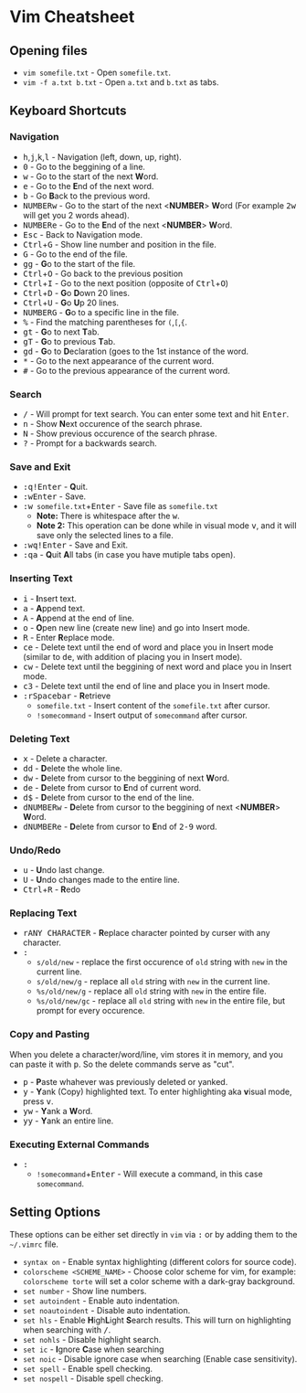 # Vim Cheatsheet

## Opening files
* `vim somefile.txt` - Open `somefile.txt`.
* `vim -f a.txt b.txt` - Open `a.txt` and `b.txt` as tabs.
## Keyboard Shortcuts
### Navigation
* <kbd>h</kbd>,<kbd>j</kbd>,<kbd>k</kbd>,<kbd>l</kbd> - Navigation (left, down, up, right).
* <kbd>0</kbd> - Go to the beggining of a line.
* <kbd>w</kbd> - Go to the start of the next **W**ord.
* <kbd>e</kbd> - Go to the **E**nd of the next word.
* <kbd>b</kbd> - Go **B**ack to the previous word.
* <kbd>NUMBER</kbd><kbd>w</kbd> - Go to the start of the next <**NUMBER**> **W**ord (For example <kbd>2</kbd><kbd>w</kbd> will get you 2 words ahead).
* <kbd>NUMBER</kbd><kbd>e</kbd> - Go to the **E**nd of the next <**NUMBER**> **W**ord.
* <kbd>Esc</kbd> - Back to Navigation mode.
* <kbd>Ctrl</kbd>+<kbd>G</kbd> - Show line number and position in the file.
* <kbd>G</kbd> - Go to the end of the file.
* <kbd>g</kbd><kbd>g</kbd> - **G**o to the start of the file.
* <kbd>Ctrl</kbd>+<kbd>O</kbd> - Go back to the previous position
* <kbd>Ctrl</kbd>+<kbd>I</kbd> - Go to the next position (opposite of <kbd>Ctrl</kbd>+<kbd>O</kbd>)
* <kbd>Ctrl</kbd>+<kbd>D</kbd> - **G**o **D**own 20 lines.
* <kbd>Ctrl</kbd>+<kbd>U</kbd> - **G**o **U**p 20 lines.
* <kbd>NUMBER</kbd><kbd>G</kbd> - **G**o to a specific line in the file.
* <kbd>%</kbd> - Find the matching parentheses for `(`,`[`,`{`.
* <kbd>g</kbd><kbd>t</kbd> - **G**o to next **T**ab.
* <kbd>g</kbd><kbd>T</kbd> - **G**o to previous **T**ab.
* <kbd>g</kbd><kbd>d</kbd> - **G**o to **D**eclaration (goes to the 1st instance of the word.
* <kbd>*</kbd> - Go to the next appearance of the current word.
* <kbd>#</kbd> - Go to the previous appearance of the current word.
### Search
* <kbd>/</kbd> - Will prompt for text search. You can enter some text and hit <kbd>Enter</kbd>.
* <kbd>n</kbd> - Show **N**ext occurence of the search phrase.
* <kbd>N</kbd> - Show previous occurence of the search phrase.
* <kbd>?</kbd> - Prompt for a backwards search.
### Save and Exit
* <kbd>:</kbd><kbd>q</kbd><kbd>!</kbd><kbd>Enter</kbd> - **Q**uit.
* <kbd>:</kbd><kbd>w</kbd><kbd>Enter</kbd> - Save.
* <kbd>:</kbd><kbd>w</kbd>` somefile.txt`+<kbd>Enter</kbd> - Save file as `somefile.txt` 
    * **Note:** There is whitespace after the <kbd>w</kbd>.
    * **Note 2:** This operation can be done while in visual mode <kbd>v</kbd>, and it will save only the selected lines to a file.
* <kbd>:</kbd><kbd>w</kbd><kbd>q</kbd><kbd>!</kbd><kbd>Enter</kbd> - Save and Exit.
* <kbd>:</kbd><kbd>q</kbd><kbd>a</kbd> - **Q**uit **A**ll tabs (in case you have mutiple tabs open).
### Inserting Text
* <kbd>i</kbd> - **I**nsert text.
* <kbd>a</kbd> - **A**ppend text.
* <kbd>A</kbd> - **A**ppend at the end of line.
* <kbd>o</kbd> - **O**pen new line (create new line) and go into Insert mode.
* <kbd>R</kbd> - Enter **R**eplace mode.
* <kbd>c</kbd><kbd>e</kbd> - Delete text until the end of word and place you in Insert mode (similar to <kbd>d</kbd><kbd>e</kbd>, with addition of placing you in Insert mode).
* <kbd>c</kbd><kbd>w</kbd> - Delete text until the beggining of next word and place you in Insert mode.
* <kbd>c</kbd><kbd>3</kbd> - Delete text until the end of line and place you in Insert mode.
* <kbd>:</kbd><kbd>r</kbd><kbd>Spacebar</kbd> - **R**etrieve
    * `somefile.txt` - Insert content of the `somefile.txt` after cursor.
    * `!somecommand` - Insert output of  `somecommand` after cursor.
### Deleting Text
* <kbd>x</kbd> - Delete a character.
* <kbd>d</kbd><kbd>d</kbd> - **D**elete the whole line.
* <kbd>d</kbd><kbd>w</kbd> - **D**elete from cursor to the beggining of next **W**ord.
* <kbd>d</kbd><kbd>e</kbd> - **D**elete from cursor to **E**nd of current word.
* <kbd>d</kbd><kbd>$</kbd> - **D**elete from cursor to the end of the line.
* <kbd>d</kbd><kbd>NUMBER</kbd><kbd>w</kbd> - **D**elete from cursor to the beggining of next <**NUMBER**> **W**ord.
* <kbd>d</kbd><kbd>NUMBER</kbd><kbd>e</kbd> - **D**elete from cursor to **E**nd of <kbd>2-9</kbd> word.
### Undo/Redo
* <kbd>u</kbd> - **U**ndo last change.
* <kbd>U</kbd> - **U**ndo changes made to the entire line.
* <kbd>Ctrl</kbd>+<kbd>R</kbd> - **R**edo

### Replacing Text
* <kbd>r</kbd><kbd>ANY CHARACTER</kbd> - **R**eplace character pointed by curser with any character.
* <kbd>:</kbd>
    * `s/old/new` - replace the first occurence of `old` string with `new` in the current line.
    * `s/old/new/g` - replace all `old` string with `new` in the current line.
    * `%s/old/new/g` - replace all `old` string with `new` in the entire file.
    * `%s/old/new/gc` - replace all `old` string with `new` in the entire file, but prompt for every occurence.
### Copy and Pasting
When you delete a character/word/line, vim stores it in memory, and you can paste it with <kbd>p</kbd>. So the delete commands serve as "cut".
* <kbd>p</kbd> - **P**aste whahever was previously deleted or yanked.
* <kbd>y</kbd> - **Y**ank (Copy) highlighted text. To enter highlighting aka **v**isual mode, press <kbd>v</kbd>.
* <kbd>y</kbd><kbd>w</kbd> - **Y**ank a **W**ord.
* <kbd>y</kbd><kbd>y</kbd> - **Y**ank an entire line.
### Executing External Commands
* <kbd>:</kbd>
    * `!somecommand`+<kbd>Enter</kbd> - Will execute a command, in this case `somecommand`.

## Setting Options
These options can be either set directly in `vim` via <kbd>:</kbd> or by adding them to the `~/.vimrc` file.
* `syntax on` - Enable syntax highlighting (different colors for source code).
* `colorscheme <SCHEME_NAME>` - Choose color scheme for vim, for example: `colorscheme torte` will set a color scheme with a dark-gray background.
* `set number` - Show line numbers.
* `set autoindent` - Enable auto indentation.
* `set noautoindent` - Disable auto indentation.
* `set hls` - Enable **H**igh**L**ight **S**earch results. This will turn on highlighting when searching with <kbd>/</kbd>.
* `set nohls` - Disable highlight search.
* `set ic` - **I**gnore **C**ase when searching
* `set noic` - Disable ignore case when searching (Enable case sensitivity).
* `set spell` - Enable spell checking.
* `set nospell` - Disable spell checking.

